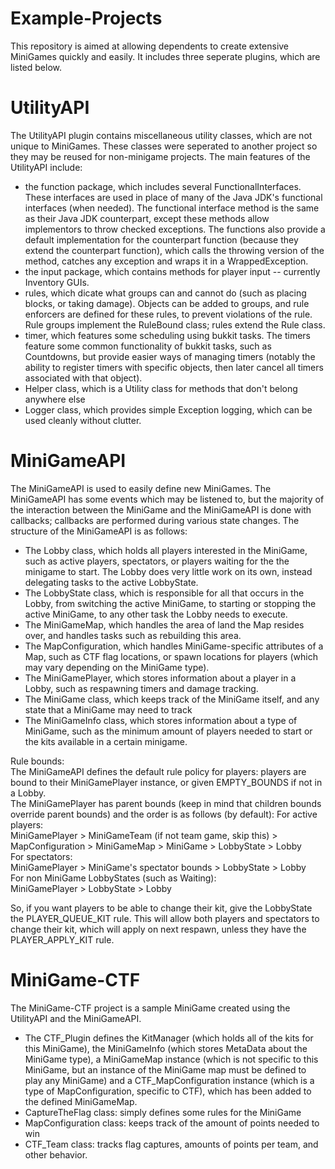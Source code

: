 # Example-Projects
This repository is aimed at allowing dependents to create extensive MiniGames quickly and easily. It includes three seperate plugins, which are listed below.

# UtilityAPI
The UtilityAPI plugin contains miscellaneous utility classes, which are not unique to MiniGames. These classes were seperated to another project so they may be reused for non-minigame projects. The main features of the UtilityAPI include:
 - the function package, which includes several FunctionalInterfaces. These interfaces are used in place of many of the Java JDK's functional interfaces (when needed). The functional interface method is the same as their Java JDK counterpart, except these methods allow implementors to throw checked exceptions. The functions also provide a default implementation for the counterpart function (because they extend the counterpart function), which calls the throwing version of the method, catches any exception and wraps it in a WrappedException.
 - the input package, which contains methods for player input -- currently Inventory GUIs.
 - rules, which dicate what groups can and cannot do (such as placing blocks, or taking damage). Objects can be added to groups, and rule enforcers are defined for these rules, to prevent violations of the rule. Rule groups implement the RuleBound class; rules extend the Rule class.
 - timer, which features some scheduling using bukkit tasks. The timers feature some common functionality of bukkit tasks, such as Countdowns, but provide easier ways of managing timers (notably the ability to register timers with specific objects, then later cancel all timers associated with that object).
 - Helper class, which is a Utility class for methods that don't belong anywhere else
 - Logger class, which provides simple Exception logging, which can be used cleanly without clutter.
   
 # MiniGameAPI
 The MiniGameAPI is used to easily define new MiniGames. The MiniGameAPI has some events which may be listened to, but the majority of the interaction between the MiniGame and the MiniGameAPI is done with callbacks; callbacks are performed during various state changes.
 The structure of the MiniGameAPI is as follows:
 - The Lobby class, which holds all players interested in the MiniGame, such as active players, spectators, or players waiting for the the minigame to start. The Lobby does very little work on its own, instead delegating tasks to the active LobbyState.
 - The LobbyState class, which is responsible for all that occurs in the Lobby, from switching the active MiniGame, to starting or stopping the active MiniGame, to any other task the Lobby needs to execute.
 - The MiniGameMap, which handles the area of land the Map resides over, and handles tasks such as rebuilding this area.
 - The MapConfiguration, which handles MiniGame-specific attributes of a Map, such as CTF flag locations, or spawn locations for players (which may vary depending on the MiniGame type).
 - The MiniGamePlayer, which stores information about a player in a Lobby, such as respawning timers and damage tracking.
 - The MiniGame class, which keeps track of the MiniGame itself, and any state that a MiniGame may need to track
 - The MiniGameInfo class, which stores information about a type of MiniGame, such as the minimum amount of players needed to start or the kits available in a certain minigame.
  
 Rule bounds:  
 The MiniGameAPI defines the default rule policy for players: players are bound to their MiniGamePlayer instance, or given EMPTY_BOUNDS if not in a Lobby.  
 The MiniGamePlayer has parent bounds (keep in mind that children bounds override parent bounds) and the order is as follows (by default):
 For active players:  
 MiniGamePlayer > MiniGameTeam (if not team game, skip this) > MapConfiguration > MiniGameMap > MiniGame > LobbyState > Lobby  
 For spectators:  
 MiniGamePlayer > MiniGame's spectator bounds > LobbyState > Lobby  
 For non MiniGame LobbyStates (such as Waiting):  
 MiniGamePlayer > LobbyState > Lobby  
   
 So, if you want players to be able to change their kit, give the LobbyState the PLAYER_QUEUE_KIT rule. This will allow both players and spectators to change their kit, which will apply on next respawn, unless they have the PLAYER_APPLY_KIT rule.  
   
 # MiniGame-CTF
 The MiniGame-CTF project is a sample MiniGame created using the UtilityAPI and the MiniGameAPI.
 - The CTF_Plugin defines the KitManager (which holds all of the kits for this MiniGame), the MiniGameInfo (which stores MetaData about the MiniGame type), a MiniGameMap instance (which is not specific to this MiniGame, but an instance of the MiniGame map must be defined to play any MiniGame) and a CTF_MapConfiguration instance (which is a type of MapConfiguration, specific to CTF), which has been added to the defined MiniGameMap.
- CaptureTheFlag class: simply defines some rules for the MiniGame
- MapConfiguration class: keeps track of the amount of points needed to win
- CTF_Team class: tracks flag captures, amounts of points per team, and other behavior.

